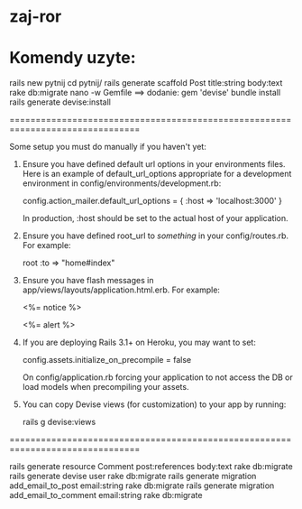 zaj-ror
=======

Komendy uzyte:
==============

rails new pytnij
cd pytnij/
rails generate scaffold Post title:string body:text
rake db:migrate
nano -w Gemfile ==> dodanie: gem 'devise'
bundle install
rails generate devise:install

===============================================================================

Some setup you must do manually if you haven't yet:

  1. Ensure you have defined default url options in your environments files. Here 
     is an example of default_url_options appropriate for a development environment 
     in config/environments/development.rb:

       config.action_mailer.default_url_options = { :host => 'localhost:3000' }

     In production, :host should be set to the actual host of your application.

  2. Ensure you have defined root_url to *something* in your config/routes.rb.
     For example:

       root :to => "home#index"

  3. Ensure you have flash messages in app/views/layouts/application.html.erb.
     For example:

       <p class="notice"><%= notice %></p>
       <p class="alert"><%= alert %></p>

  4. If you are deploying Rails 3.1+ on Heroku, you may want to set:

       config.assets.initialize_on_precompile = false

     On config/application.rb forcing your application to not access the DB
     or load models when precompiling your assets.

  5. You can copy Devise views (for customization) to your app by running:

       rails g devise:views

===============================================================================

rails generate resource Comment post:references body:text
rake db:migrate
rails generate devise user
rake db:migrate
rails generate migration add_email_to_post email:string
rake db:migrate
rails generate migration add_email_to_comment email:string
rake db:migrate
